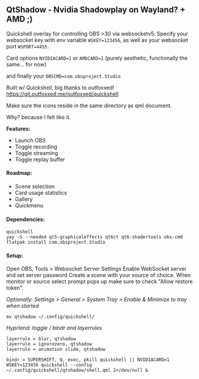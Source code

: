## QtShadow - Nvidia Shadowplay on Wayland? + AMD ;)

Quickshell overlay for controlling OBS >30 via websocketv5.
Specify your websocket key with env variable `WSKEY=123456`,
as well as your websocket port `WSPORT=4455`.

Card options `NVIDIACARD=1` or `AMDCARD=1`
(purely aesthetic, functionally the same... for now)

and finally your `OBSCMD=com.obsproject.Studio`

Built w/ Quickshell, big thanks to outfoxxed!
https://git.outfoxxed.me/outfoxxed/quickshell

Make sure the icons reside in the same directory as qml document.

Why? because I felt like it.

**Features:**

- Launch OBS
- Toggle recording
- Toggle streaming
- Toggle replay buffer

#### Roadmap:

- Scene selection
- Card usage statistics
- Gallery
- Quickmenu

#### Dependencies:

```
quickshell
yay -S --needed qt5-graphicaleffects qt6ct qt6-shadertools obs-cmd
flatpak install com.obsproject.Studio
```

#### Setup:

Open OBS, Tools > Websocket Server Settings
Enable WebSocket server and set server password
Create a scene with your source of choice. When
monitor or source select prompt pops up make sure
to check "Allow restore token".

_Optionally: Settings > General > System Tray > Enable & Minimize to tray when started_

```
mv qtshadow ~/.config/quickshell/
```

_Hyprland: toggle / bindr and layerrules_

```
layerrule = blur, qtshadow
layerrule = ignorezero, qtshadow
layerrule = animation slide, qtshadow

bindr = SUPERSHIFT, Q, exec, pkill quickshell || NVIDIACARD=1 WSKEY=123456 quickshell --config ~/.config/quickshell/qtshadow/shell.qml 2>/dev/null &
```
